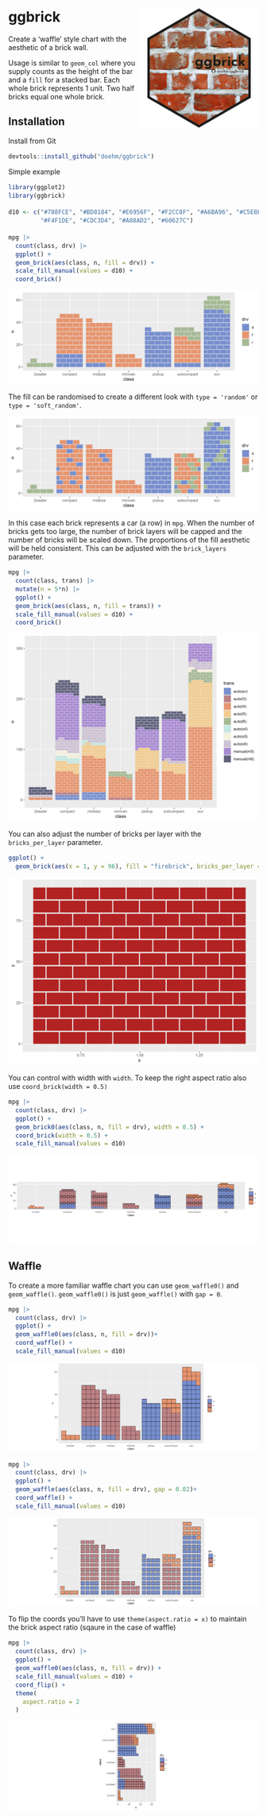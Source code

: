 
# ggbrick <img src='dev/images/ggbrick1.png' align="right" height="240" />

Create a ‘waffle’ style chart with the aesthetic of a brick wall.

Usage is similar to `geom_col` where you supply counts as the height of
the bar and a `fill` for a stacked bar. Each whole brick represents 1
unit. Two half bricks equal one whole brick.

## Installation

Install from Git

``` r
devtools::install_github("doehm/ggbrick")
```

Simple example

``` r
library(ggplot2)
library(ggbrick)

d10 <- c("#788FCE", "#BD8184", "#E6956F", "#F2CC8F", "#A6BA96", "#C5E8E3", 
         "#F4F1DE", "#CDC3D4", "#A88AD2", "#60627C")

mpg |>
  count(class, drv) |>
  ggplot() +
  geom_brick(aes(class, n, fill = drv)) +
  scale_fill_manual(values = d10) +
  coord_brick()
```

<img src='dev/images/pic0.png'>

The fill can be randomised to create a different look with
`type = 'random'` or `type = 'soft_random'`.

<img src='dev/images/pic2.png'>

In this case each brick represents a car (a row) in `mpg`. When the
number of bricks gets too large, the number of brick layers will be
capped and the number of bricks will be scaled down. The proportions of
the fill aesthetic will be held consistent. This can be adjusted with
the `brick_layers` parameter.

``` r
mpg |>
  count(class, trans) |>
  mutate(n = 5*n) |>
  ggplot() +
  geom_brick(aes(class, n, fill = trans)) +
  scale_fill_manual(values = d10) +
  coord_brick()
```

<img src='dev/images/pic1.png'>

You can also adjust the number of bricks per layer with the
`bricks_per_layer` parameter.

``` r
ggplot() +
  geom_brick(aes(x = 1, y = 96), fill = "firebrick", bricks_per_layer = 8)
```

<img src='dev/images/pic3.png'>

You can control with width with `width`. To keep the right aspect ratio
also use `coord_brick(width = 0.5)`

``` r
mpg |>
  count(class, drv) |>
  ggplot() +
  geom_brick0(aes(class, n, fill = drv), width = 0.5) +
  coord_brick(width = 0.5) +
  scale_fill_manual(values = d10)
```

![](README_files/figure-gfm/unnamed-chunk-6-1.png)<!-- -->

## Waffle

To create a more familiar waffle chart you can use `geom_waffle0()` and
`geom_waffle()`. `geom_waffle0()` is just `geom_waffle()` with
`gap = 0`.

``` r
mpg |>
  count(class, drv) |>
  ggplot() +
  geom_waffle0(aes(class, n, fill = drv))+
  coord_waffle() +
  scale_fill_manual(values = d10)
```

![](README_files/figure-gfm/unnamed-chunk-7-1.png)<!-- -->

``` r
mpg |>
  count(class, drv) |>
  ggplot() +
  geom_waffle(aes(class, n, fill = drv), gap = 0.02)+
  coord_waffle() +
  scale_fill_manual(values = d10)
```

![](README_files/figure-gfm/unnamed-chunk-7-2.png)<!-- -->

To flip the coords you’ll have to use `theme(aspect.ratio = x)` to
maintain the brick aspect ratio (sqaure in the case of waffle)

``` r
mpg |>
  count(class, drv) |>
  ggplot() +
  geom_waffle0(aes(class, n, fill = drv)) +
  scale_fill_manual(values = d10) +
  coord_flip() +
  theme(
    aspect.ratio = 2
  )
```

![](README_files/figure-gfm/unnamed-chunk-8-1.png)<!-- -->
